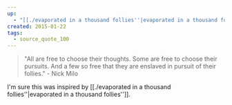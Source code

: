 ```yaml
---
up:
  - "[[./evaporated in a thousand follies''|evaporated in a thousand follies'']]"
created: 2015-01-22
tags:
  - source_quote_100
---
```


> "All are free to choose their thoughts. Some are free to choose their pursuits. And a few so free that they are enslaved in pursuit of their follies." - Nick Milo

I'm sure this was inspired by [[./evaporated in a thousand follies''|evaporated in a thousand follies'']].